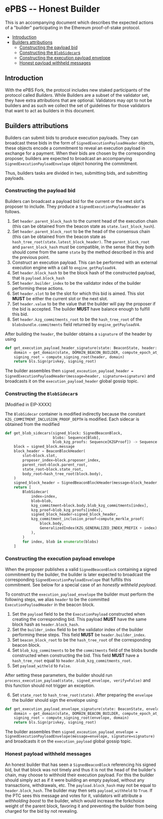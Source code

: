 # ePBS -- Honest Builder

This is an accompanying document which describes the expected actions of a "builder" participating in the Ethereum proof-of-stake protocol.

<!-- START doctoc generated TOC please keep comment here to allow auto update -->
<!-- DON'T EDIT THIS SECTION, INSTEAD RE-RUN doctoc TO UPDATE -->

- [Introduction](#introduction)
- [Builders attributions](#builders-attributions)
  - [Constructing the payload bid](#constructing-the-payload-bid)
  - [Constructing the `BlobSidecar`s](#constructing-the-blobsidecars)
  - [Constructing the execution payload envelope](#constructing-the-execution-payload-envelope)
  - [Honest payload withheld messages](#honest-payload-withheld-messages)

<!-- END doctoc generated TOC please keep comment here to allow auto update -->

## Introduction

With the ePBS Fork, the protocol includes new staked participants of the protocol called *Builders*. While Builders are a subset of the validator set, they have extra attributions that are optional. Validators may opt to not be builders and as such we collect the set of guidelines for those validators that want to act as builders in this document. 

## Builders attributions

Builders can submit bids to produce execution payloads. They can broadcast these bids in the form of `SignedExecutionPayloadHeader` objects, these objects encode a commitment to reveal an execution payload in exchange for a payment. When their bids are chosen by the corresponding proposer, builders are expected to broadcast an accompanying `SignedExecutionPayloadEnvelope` object honoring the commitment. 

Thus, builders tasks are divided in two, submitting bids, and submitting payloads. 

### Constructing the payload bid

Builders can broadcast a payload bid for the current or the next slot's proposer to include. They produce a `SignedExecutionPayloadHeader` as follows. 

1. Set `header.parent_block_hash` to the current head of the execution chain (this can be obtained from the beacon state as `state.last_block_hash`). 
2. Set `header.parent_block_root` to be the head of the consensus chain (this can be obtained from the beacon state as `hash_tree_root(state.latest_block_header)`. The `parent_block_root` and `parent_block_hash` must be compatible, in the sense that they both should come from the same `state` by the method described in this and the previous point. 
3. Construct an execution payload. This can be performed with an external execution engine with a call to `engine_getPayloadV4`. 
4. Set `header.block_hash` to be the block hash of the constructed payload, that is `payload.block_hash` 
5. Set `header.builder_index` to be the validator index of the builder performing these actions. 
6. Set `header.slot`  to be the slot for which this bid is aimed. This slot **MUST** be either the current slot or the next slot.  
7. Set `header.value` to be the value that the builder will pay the proposer if the bid is accepted. The builder **MUST** have balance enough to fulfill this bid. 
8. Set `header.kzg_commitments_root` to be the `hash_tree_root`  of the `blobsbundle.commitments`  field returned by `engine_getPayloadV4`. 

After building the `header`, the builder obtains a `signature` of the header by using

```python
def get_execution_payload_header_signature(state: BeaconState, header: ExecutionPayloadHeader, privkey: int) -> BLSSignature:
    domain = get_domain(state, DOMAIN_BEACON_BUILDER, compute_epoch_at_slot(header.slot))
    signing_root = compute_signing_root(header, domain)
    return bls.Sign(privkey, signing_root)
```

The builder assembles then `signed_exceution_payload_header = SignedExecutionPayloadHeader(message=header, signature=signature)` and broadcasts it on the `execution_payload_header` global gossip topic. 

### Constructing the `BlobSidecar`s

[Modified in EIP-XXXX]

The `BlobSidecar` container is modified indirectly because the constant `KZG_COMMITMENT_INCLUSION_PROOF_DEPTH` is modified. Each sidecar is obtained from the modified 

```python
def get_blob_sidecars(signed_block: SignedBeaconBlock,
                      blobs: Sequence[Blob],
                      blob_kzg_proofs: Sequence[KZGProof]) -> Sequence[BlobSidecar]:
    block = signed_block.message
    block_header = BeaconBlockHeader(
        slot=block.slot,
        proposer_index=block.proposer_index,
        parent_root=block.parent_root,
        state_root=block.state_root,
        body_root=hash_tree_root(block.body),
    )
    signed_block_header = SignedBeaconBlockHeader(message=block_header, signature=signed_block.signature)
    return [
        BlobSidecar(
            index=index,
            blob=blob,
            kzg_commitment=block.body.blob_kzg_commitments[index],
            kzg_proof=blob_kzg_proofs[index],
            signed_block_header=signed_block_header,
            kzg_commitment_inclusion_proof=compute_merkle_proof(
                block.body,
                GeneralizedIndex(KZG_GENERALIZED_INDEX_PREFIX + index),
            ),
        )
        for index, blob in enumerate(blobs)
    ]
```

### Constructing the execution payload envelope

When the proposer publishes a valid `SignedBeaconBlock` containing a signed commitment by the builder, the builder is later expected to broadcast the corresponding `SignedExecutionPayloadEnvelope`  that fulfills this commitment. See below for a special case of an *honestly withheld payload*. 

To construct the `execution_payload_envelope` the builder must perform the following steps, we alias `header` to be the committed `ExecutionPayloadHeader` in the beacon block. 

1. Set the `payload` field to be the `ExecutionPayload` constructed when creating the corresponding bid. This payload **MUST** have the same block hash as `header.block_hash`. 
2. Set the `builder_index` field to be the validator index of the builder performing these steps. This field **MUST** be `header.builder_index`. 
3. Set `beacon_block_root` to be the `hash_tree_root` of the corresponding beacon block.
4. Set `blob_kzg_commitments` to be the `commitments` field of the blobs bundle constructed when constructing the bid. This field **MUST** have a `hash_tree_root` equal to `header.blob_kzg_commitments_root`.
5. Set `payload_witheld` to `False`.

After setting these parameters, the builder should run `process_execution_payload(state, signed_envelope, verify=False)` and this function should not trigger an exception.

6. Set `state_root` to `hash_tree_root(state)`. 
After preparing the `envelope` the builder should sign the envelope using:
```python
def get_execution_payload_envelope_signature(state: BeaconState, envelope: ExecutionPayloadEnvelope, privkey: int) -> BLSSignature:
    domain = get_domain(state, DOMAIN_BEACON_BUILDER, compute_epoch_at_slot(state.slot))
    signing_root = compute_signing_root(envelope, domain)
    return bls.Sign(privkey, signing_root)
```
The builder assembles then `signed_exceution_payload_envelope = SignedExecutionPayloadEnvelope(message=envelope, signature=signature)` and broadcasts it on the `execution_payload` global gossip topic. 

### Honest payload withheld messages

An honest builder that has seen a `SignedBeaconBlock` referencing his signed bid, but that block was not timely and thus it is not the head of the builder's chain, may choose to withhold their execution payload. For this the builder should simply act as if it were building an empty payload, without any transactions, withdrawals, etc. The `payload.block_hash` may not be equal to `header.block_hash`. The builder may then sets `payload_withheld` to `True`. If the PTC sees this message and votes for it, validators will attribute a *withholding boost* to the builder, which would increase the forkchoice weight of the parent block, favoring it and preventing the builder from being charged for the bid by not revealing. 
